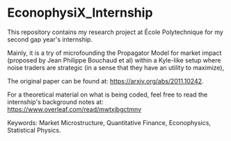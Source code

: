 # EconophysiX_Internship
This repository contains my research project at École Polytechnique for my second gap year's internship.

Mainly, it is a try of microfounding the Propagator Model for market impact (proposed by Jean Philippe Bouchaud et al) within a Kyle-like setup where noise traders are strategic (in a sense that they have an utility to maximize),

The original paper can be found at: https://arxiv.org/abs/2011.10242.

For a theoretical material on what is being coded, feel free to read the internship's background notes at: https://www.overleaf.com/read/mwtxjbgctmnv

Keywords: Market Microstructure, Quantitative Finance, Econophysics, Statistical Physics.


